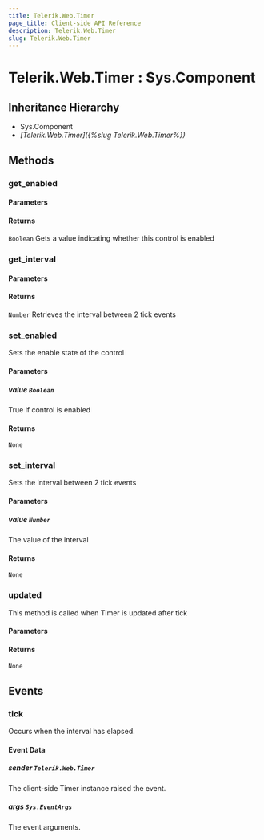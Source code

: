 ```yaml
---
title: Telerik.Web.Timer
page_title: Client-side API Reference
description: Telerik.Web.Timer
slug: Telerik.Web.Timer
---
```


# Telerik.Web.Timer : Sys.Component 

## Inheritance Hierarchy

* Sys.Component
* *[Telerik.Web.Timer]({%slug Telerik.Web.Timer%})*

## Methods

###  get_enabled

#### Parameters

#### Returns

`Boolean` Gets a value indicating whether this control is enabled

###  get_interval

#### Parameters

#### Returns

`Number` Retrieves the interval between 2 tick events

###  set_enabled

Sets the enable state of the control

#### Parameters

##### value `Boolean`

True if control is enabled

#### Returns

`None` 

###  set_interval

Sets the interval between 2 tick events

#### Parameters

##### value `Number`

The value of the interval

#### Returns

`None` 

###  updated

This method is called when Timer is updated after tick

#### Parameters

#### Returns

`None` 

## Events

### tick

Occurs when the interval has elapsed.

#### Event Data

##### sender `Telerik.Web.Timer`

The client-side Timer instance raised the event.

##### args `Sys.EventArgs`

The event arguments.




